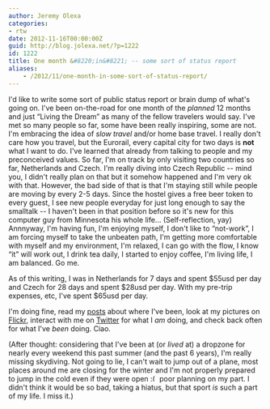 ```yaml
---
author: Jeremy Olexa
categories:
- rtw
date: 2012-11-16T00:00:00Z
guid: http://blog.jolexa.net/?p=1222
id: 1222
title: One month &#8220;in&#8221; -- some sort of status report
aliases:
    - /2012/11/one-month-in-some-sort-of-status-report/
---
```


I'd like to write some sort of public status report or brain dump of what's going on. I've been on-the-road for one month of the *planned* 12 months and just &#8220;Living the Dream&#8221; as many of the fellow travelers would say. I've met so many people so far, some have been really inspiring, some are not. I'm embracing the idea of *slow travel* and/or home base travel. I really don't care how you travel, but the Eurorail, every capital city for two days is **not** what I want to do. I've learned that already from talking to people and my preconceived values. So far, I'm on track by only visiting two countries so far, Netherlands and Czech. I'm really diving into Czech Republic -- mind you, I didn't really plan on that but it somehow happened and I'm very ok with that. However, the bad side of that is that I'm staying still while people are moving by every 2-5 days. Since the hostel gives a free beer token to every guest, I see new people everyday for just long enough to say the smalltalk -- I haven't been in that position before so it's new for this computer guy from Minnesota his whole life... (Self-reflection, yay) Annnyway, I'm having fun, I'm enjoying myself, I don't like to &#8220;not-work&#8221;, I am forcing myself to take the unbeaten path, I'm getting more comfortable with myself and my environment, I'm relaxed, I can go with the flow, I know &#8220;it&#8221; will work out, I drink tea daily, I started to enjoy coffee, I'm living life, I am balanced. Go me.

As of this writing, I was in Netherlands for 7 days and spent $55usd per day and Czech for 28 days and spent $28usd per day. With my pre-trip expenses, etc, I've spent $65usd per day.

I'm doing fine, read my [posts][1] about where I've been, look at my pictures on [Flickr][2], interact with me on [Twitter][3] for what I *am* doing, and check back often for what I've *been* doing. Ciao.

(After thought: considering that I've been at (or *lived* at) a dropzone for nearly every weekend this past summer (and the past 6 years), I'm really missing skydiving. Not going to lie, I can't wait to jump out of a plane, most places around me are closing for the winter and I'm not properly prepared to jump in the cold even if they were open <img src="http://blog.jolexa.net/wp-includes/images/smilies/frownie.png" alt=":(" class="wp-smiley" style="height: 1em; max-height: 1em;" /> poor planning on my part. I didn't think it would be so bad, taking a hiatus, but that sport *is* such a part of my life. I miss it.)

 [1]: http://blog.jolexa.net/category/life/rtw/
 [2]: http://www.flickr.com/photos/jolexa/sets/
 [3]: http://twitter.com/jolexa
